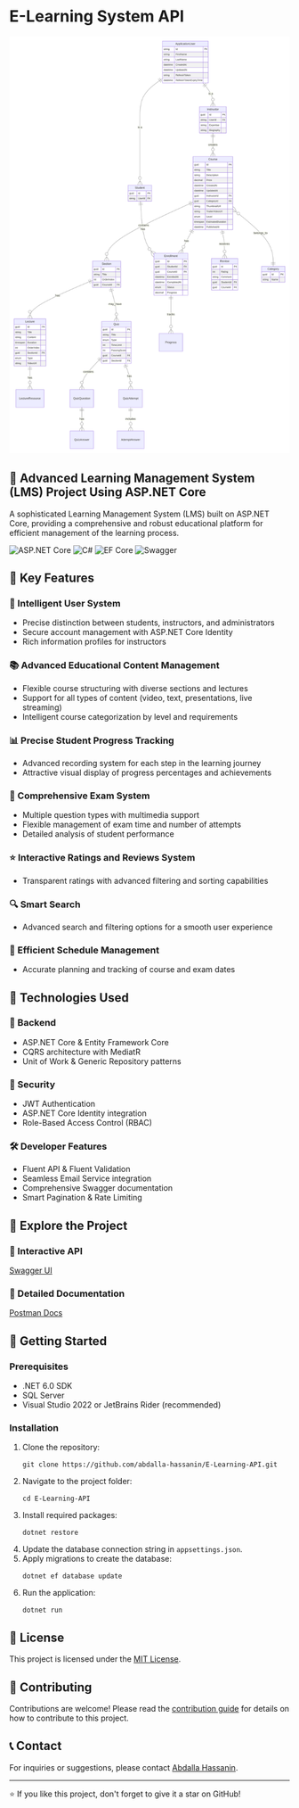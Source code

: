# E-Learning System API

<div align="center">
  <img src="https://raw.githubusercontent.com/abdalla-hassanin/E-Learning-API/master/My%20diagram.svg" alt="E-Learning System Diagram" width="800">
</div>

## 🚀 Advanced Learning Management System (LMS) Project Using ASP.NET Core

A sophisticated Learning Management System (LMS) built on ASP.NET Core, providing a comprehensive and robust educational platform for efficient management of the learning process.

![ASP.NET Core](https://img.shields.io/badge/ASP.NET%20Core-5C2D91?style=for-the-badge&logo=.net&logoColor=white)
![C#](https://img.shields.io/badge/c%23-%23239120.svg?style=for-the-badge&logo=c-sharp&logoColor=white)
![EF Core](https://img.shields.io/badge/EF%20Core-5C2D91?style=for-the-badge&logo=.net&logoColor=white)
![Swagger](https://img.shields.io/badge/-Swagger-%23Clojure?style=for-the-badge&logo=swagger&logoColor=white)

## 🌟 Key Features

### 👥 Intelligent User System
- Precise distinction between students, instructors, and administrators
- Secure account management with ASP.NET Core Identity
- Rich information profiles for instructors

### 📚 Advanced Educational Content Management
- Flexible course structuring with diverse sections and lectures
- Support for all types of content (video, text, presentations, live streaming)
- Intelligent course categorization by level and requirements

### 📊 Precise Student Progress Tracking
- Advanced recording system for each step in the learning journey
- Attractive visual display of progress percentages and achievements

### 📝 Comprehensive Exam System
- Multiple question types with multimedia support
- Flexible management of exam time and number of attempts
- Detailed analysis of student performance

### ⭐ Interactive Ratings and Reviews System
- Transparent ratings with advanced filtering and sorting capabilities

### 🔍 Smart Search
- Advanced search and filtering options for a smooth user experience

### 📅 Efficient Schedule Management
- Accurate planning and tracking of course and exam dates

## 🚀 Technologies Used

### 🔧 Backend
- ASP.NET Core & Entity Framework Core
- CQRS architecture with MediatR
- Unit of Work & Generic Repository patterns

### 🔐 Security
- JWT Authentication
- ASP.NET Core Identity integration
- Role-Based Access Control (RBAC)

### 🛠️ Developer Features
- Fluent API & Fluent Validation
- Seamless Email Service integration
- Comprehensive Swagger documentation
- Smart Pagination & Rate Limiting

## 🌟 Explore the Project

### 🔬 Interactive API
[Swagger UI](http://elearningsystem.runasp.net/index.html)

### 📘 Detailed Documentation
[Postman Docs](https://documenter.getpostman.com/view/37028545/2sAXqzWdJv)

## 🚀 Getting Started

### Prerequisites
- .NET 6.0 SDK
- SQL Server
- Visual Studio 2022 or JetBrains Rider (recommended)

### Installation
1. Clone the repository:
   ```
   git clone https://github.com/abdalla-hassanin/E-Learning-API.git
   ```
2. Navigate to the project folder:
   ```
   cd E-Learning-API
   ```
3. Install required packages:
   ```
   dotnet restore
   ```
4. Update the database connection string in `appsettings.json`.
5. Apply migrations to create the database:
   ```
   dotnet ef database update
   ```
6. Run the application:
   ```
   dotnet run
   ```

## 📄 License
This project is licensed under the [MIT License](LICENSE).

## 🤝 Contributing
Contributions are welcome! Please read the [contribution guide](CONTRIBUTING.md) for details on how to contribute to this project.

## 📞 Contact
For inquiries or suggestions, please contact [Abdalla Hassanin](mailto:your.email@example.com).

---

⭐ If you like this project, don't forget to give it a star on GitHub!




